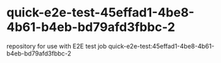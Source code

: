 # quick-e2e-test-45effad1-4be8-4b61-b4eb-bd79afd3fbbc-2
repository for use with E2E test job quick-e2e-test:45effad1-4be8-4b61-b4eb-bd79afd3fbbc-2
